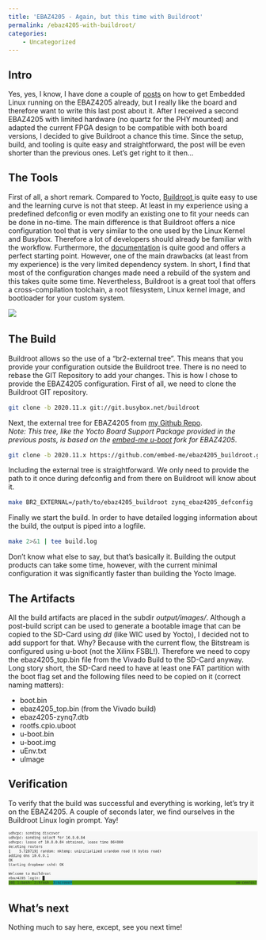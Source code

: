 ```yaml
---
title: 'EBAZ4205 - Again, but this time with Buildroot'
permalink: /ebaz4205-with-buildroot/
categories:
    - Uncategorized
---
```


## Intro

Yes, yes, I know, I have done a couple of [posts](https://embed-me.github.io/ebaz4205-recycle-cheap-crypto-miner-part-1/) on how to get Embedded Linux running on the EBAZ4205 already, but I really like the board and therefore want to write this last post about it. After I received a second EBAZ4205 with limited hardware (no quartz for the PHY mounted) and adapted the current FPGA design to be compatible with both board versions, I decided to give Buildroot a chance this time. Since the setup, build, and tooling is quite easy and straightforward, the post will be even shorter than the previous ones. Let’s get right to it then…

## The Tools

First of all, a short remark. Compared to Yocto, [Buildroot ](https://buildroot.org/)is quite easy to use and the learning curve is not that steep. At least in my experience using a predefined defconfig or even modify an existing one to fit your needs can be done in no-time. The main difference is that Buildroot offers a nice configuration tool that is very similar to the one used by the Linux Kernel and Busybox. Therefore a lot of developers should already be familiar with the workflow. Furthermore, the [documentation](https://buildroot.org/docs.html) is quite good and offers a perfect starting point. However, one of the main drawbacks (at least from my experience) is the very limited dependency system. In short, I find that most of the configuration changes made need a rebuild of the system and this takes quite some time. Nevertheless, Buildroot is a great tool that offers a cross-compilation toolchain, a root filesystem, Linux kernel image, and bootloader for your custom system.

![](/assets/posts/logo.png)

## The Build

Buildroot allows so the use of a “br2-external tree”. This means that you provide your configuration outside the Buildroot tree. There is no need to rebase the GIT Repository to add your changes. This is how I chose to provide the EBAZ4205 configuration. First of all, we need to clone the Buildroot GIT repository.

``` bash
git clone -b 2020.11.x git://git.busybox.net/buildroot
```

Next, the external tree for EBAZ4205 from [my Github Repo](https://github.com/embed-me/ebaz4205_buildroot).  
*Note: This tree, like the Yocto Board Support Package provided in the previous posts, is based on the [embed-me u-boot](https://github.com/embed-me/u-boot) fork for EBAZ4205*.

``` bash
git clone -b 2020.11.x https://github.com/embed-me/ebaz4205_buildroot.git
```

Including the external tree is straightforward. We only need to provide the path to it once during defconfig and from there on Buildroot will know about it.

``` bash
make BR2_EXTERNAL=/path/to/ebaz4205_buildroot zynq_ebaz4205_defconfig
```

Finally we start the build. In order to have detailed logging information about the build, the output is piped into a logfile.

``` bash
make 2>&1 | tee build.log
```

Don’t know what else to say, but that’s basically it. Building the output products can take some time, however, with the current minimal configuration it was significantly faster than building the Yocto Image.

## The Artifacts

All the build artifacts are placed in the subdir *output/images/*. Although a post-build script can be used to generate a bootable image that can be copied to the SD-Card using *dd* (like WIC used by Yocto), I decided not to add support for that. Why? Because with the current flow, the Bitstream is configured using u-boot (not the Xilinx FSBL!). Therefore we need to copy the ebaz4205\_top.bin file from the Vivado Build to the SD-Card anyway. Long story short, the SD-Card need to have at least one FAT partition with the boot flag set and the following files need to be copied on it (correct naming matters):

- boot.bin
- ebaz4205\_top.bin (from the Vivado build)
- ebaz4205-zynq7.dtb
- rootfs.cpio.uboot
- u-boot.bin
- u-boot.img
- uEnv.txt
- uImage

## Verification

To verify that the build was successful and everything is working, let’s try it on the EBAZ4205. A couple of seconds later, we find ourselves in the Buildroot Linux login prompt. Yay!

![](/assets/posts/ebaz4205_part5/prompt.png)

## What’s next

Nothing much to say here, except, see you next time!